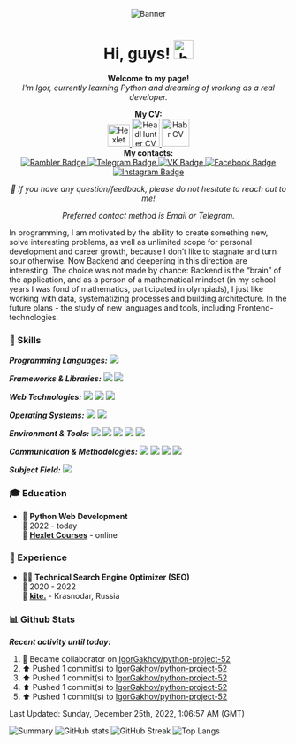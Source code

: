 <!--
**IgorGakhov/IgorGakhov** is a ✨ _special_ ✨ repository because its `README.md` (this file) appears on your GitHub profile.

Here are some ideas to get you started:

- 🔭 I’m currently working on ...
- 🌱 I’m currently learning ...
- 👯 I’m looking to collaborate on ...
- 🤔 I’m looking for help with ...
- 💬 Ask me about ...
- 📫 How to reach me: ...
- 😄 Pronouns: ...
- ⚡ Fun fact: ...
-->

<p align="center"><img src="images/Readme_title_image.jpeg" alt="Banner"></p>

<h1 align="center">Hi, guys! <img alt="hello" img src="content/wave.gif" width="35"></h1>

<p align="center"><b> Welcome to my page! </b><br> <i>I'm Igor, currently learning Python and dreaming of working as a real developer.</i></p>

<p align="center">
  <b>My CV:</b>
  <br>
  <a href="https://cv.hexlet.io/resumes/1379">
    <img src="content/hexlet_logo.svg" width="40" alt="Hexlet CV">
  </a>
  <a href="https://krasnodar.hh.ru/applicant/resumes/view?resume=3edd630dff0b3c4ebd0039ed1f36346a734577">
    <img src="content/hh_logo.svg" width="50" alt="HeadHunter CV">
  </a>
  <a href="https://career.habr.com/igor_gakhov">
    <img src="content/habr_career_logo.svg" width="50" alt="Habr CV">
  </a>
  <br>
  <b>My contacts:</b>
  <br>
  <a href="mailto:gakhov_igor@rambler.ru">
    <img src="https://img.shields.io/badge/-rambler-informational?style=for-the-badge&logo=Mail.Ru&logoColor=white" alt="Rambler Badge">
  </a>
  <a href="https://t.me/Igor_Gakhov">
    <img src="https://img.shields.io/badge/-telegram-0088cc?style=for-the-badge&logo=telegram&logoColor=white" alt="Telegram Badge">
  </a>
  <a href="https://vk.com/igor_gakhov">
    <img src="https://img.shields.io/badge/вконтакте-%232E87FB.svg?&style=for-the-badge&logo=vk&logoColor=white" alt="VK Badge">
  </a>
  <a href="https://www.facebook.com/gakhov.igor">
    <img src="https://img.shields.io/badge/Facebook-1877F2?style=for-the-badge&logo=facebook&logoColor=white" alt="Facebook Badge">
  </a>
  <a href="https://instagram.com/igor_gakhov">
    <img src="https://img.shields.io/badge/Instagram-E4405F?style=for-the-badge&logo=instagram&logoColor=white" alt="Instagram Badge">
  </a>
  <p align="center"><i>💬 If you have any question/feedback, please do not hesitate to reach out to me!</i></p>
  <p align="center"><i>Preferred contact method is Email or Telegram.</i></p>
  <p>In programming, I am motivated by the ability to create something new, solve interesting problems, as well as unlimited scope for personal development and career growth, because I don’t like to stagnate and turn sour otherwise. Now Backend and deepening in this direction are interesting. The choice was not made by chance: Backend is the “brain” of the application, and as a person of a mathematical mindset (in my school years I was fond of mathematics, participated in olympiads), I just like working with data, systematizing processes and building architecture. In the future plans - the study of new languages ​​and tools, including Frontend-technologies.</p>
</p>


### 💼 Skills

**_Programming Languages:_** [![](https://img.shields.io/badge/Python-14354C?style=square&logo=Python&logoColor=white)](https://github.com/topics/python)

**_Frameworks & Libraries:_** [![](https://img.shields.io/badge/-Poetry-%23000066?style=square&logo=Poetry)](https://github.com/topics/poetry) [![](https://img.shields.io/badge/-Pytest-%2399CCFF?style=square&logo=Pytest)](https://github.com/topics/pytest)

**_Web Technologies:_** [![](https://img.shields.io/badge/HTML5-E34F26?style=square&logo=HTML5&logoColor=white)](https://github.com/topics/html) [![](https://img.shields.io/badge/CSS3-1572B6?style=square&logo=CSS3&logoColor=white)](https://github.com/topics/css) [![](https://img.shields.io/badge/-JSON-yellow?style=square&logo=JSON&logoColor=white)](https://github.com/topics/json)

**_Operating Systems:_** [![](https://img.shields.io/badge/Linux-FCC624?style=square&logo=Linux&logoColor=black)](https://github.com/topics/linux) [![](https://img.shields.io/badge/-Ubuntu-dd4814?style=square&logo=Ubuntu&logoColor=white)](https://github.com/topics/ubuntu)

**_Environment & Tools:_** [![](https://img.shields.io/badge/-Bash-45b8d8?style=square&logo=GNU-Bash&logoColor=white)](https://github.com/topics/bash) [![](https://img.shields.io/badge/-Git-ea2845?style=square&logo=git&logoColor=white)](https://github.com/topics/git) [![](https://img.shields.io/badge/-GitHub-2b2a33?style=square&logo=GitHub&logoColor=white)](https://github.com/topics/github) [![](https://img.shields.io/badge/-GitHub_Actions-311C87?style=square&logo=github-actions&logoColor=white)](https://github.com/topics/github-actions) [![](https://img.shields.io/badge/-VSCode-0066b8?style=square&logo=Visual-Studio-Code&logoColor=white)](https://github.com/topics/visual-studio-code)

**_Communication & Methodologies:_** [![](https://img.shields.io/badge/Telegram-2CA5E0?style=square&logo=Telegram&logoColor=white)](https://github.com/topics/telegram) [![](https://img.shields.io/badge/Slack-4A154B?style=square&logo=Slack&logoColor=white)](https://github.com/topics/slack) [![](https://img.shields.io/badge/-Agile-lightgrey?style=square)](https://github.com/topics/agile) [![](https://img.shields.io/badge/-Scrum-lightgrey?style=square)](https://github.com/topics/scrum)

**_Subject Field:_** [![](https://img.shields.io/badge/-Web_Development-informational?style=square)](https://github.com/topics/webdev)


### 🎓 Education

- 📖 **Python Web Development**\
📆 2022 - today\
📍 **[Hexlet Courses](https://ru.hexlet.io/)** - online


### 📎 Experience

- 👨‍💻 **Technical Search Engine Optimizer (SEO)**\
📆 2020 - 2022\
📍 **[kite.](https://kite-da.ru/)** - Krasnodar, Russia


### 📊 Github Stats

**_Recent activity until today:_**

<!--RECENT_ACTIVITY:start-->
1. 🤝 Became collaborator on [IgorGakhov/python-project-52](https://github.com/IgorGakhov/python-project-52)
2. ⬆️ Pushed 1 commit(s) to [IgorGakhov/python-project-52](https://github.com/IgorGakhov/python-project-52)
3. ⬆️ Pushed 1 commit(s) to [IgorGakhov/python-project-52](https://github.com/IgorGakhov/python-project-52)
4. ⬆️ Pushed 1 commit(s) to [IgorGakhov/python-project-52](https://github.com/IgorGakhov/python-project-52)
5. ⬆️ Pushed 1 commit(s) to [IgorGakhov/python-project-52](https://github.com/IgorGakhov/python-project-52)
<!--RECENT_ACTIVITY:end-->

<!--RECENT_ACTIVITY:last_update-->
Last Updated: Sunday, December 25th, 2022, 1:06:57 AM (GMT)
<!--RECENT_ACTIVITY:last_update_end-->

![Summary](http://github-profile-summary-cards.vercel.app/api/cards/profile-details?username=IgorGakhov&width=500&theme=radical)
![GitHub stats](https://github-readme-stats.vercel.app/api?username=IgorGakhov&include_all_commits=true&count_private=true&hide_title=false&custom_title=&show_icons=true&hide_border=true&theme=radical) ![GitHub Streak](https://github-readme-streak-stats.herokuapp.com/?user=IgorGakhov&hide_border=true&theme=radical)
![Top Langs](https://github-readme-stats.vercel.app/api/top-langs/?username=IgorGakhov&langs_count=10&exclude_repo=&hide=html,css,makefile&layout=default&card_width=495&hide_border=true&theme=radical)
